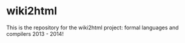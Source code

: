 wiki2html
=========

This is the repository for the wiki2html project: formal languages and compilers 2013 - 2014!
